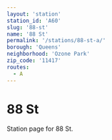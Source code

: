 ```yaml
---
layout: 'station'
station_id: 'A60'
slug: '88-st'
name: '88 St'
permalink: '/stations/88-st-a/'
borough: 'Queens'
neighborhood: 'Ozone Park'
zip_code: '11417'
routes:
  - A
---
```

# 88 St

Station page for 88 St.
